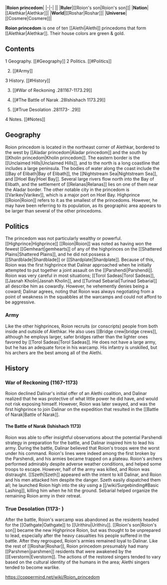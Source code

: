 |**Roion princedom**|
|-|-|
||
|**Ruler**|[[Roion's son\|Roion's son]]|
|**Nation**|[[Alethkar\|Alethkar]]|
|**World**|[[Roshar\|Roshar]]|
|**Universe**|[[Cosmere\|Cosmere]]|

**Roion princedom** is one of ten [[Alethi\|Alethi]] princedoms that form [[Alethkar\|Alethkar]]. Their house colors are green & gold.

## Contents

1 Geography. [[#Geography]] 
2 Politics. [[#Politics]] 

2. [[#Army]] 


3 History. [[#History]] 

3. [[#War of Reckoning .281167-1173.29]] 

3. [[#The Battle of Narak .28Ishishach 1173.29]] 


3. [[#True Desolation .281173- .29]] 


4 Notes. [[#Notes]] 


## Geography
Roion princedom is located in the northeast corner of Alethkar, bordered to the west by [[Aladar princedom\|Aladar princedom]] and the south by [[Kholin princedom\|Kholin princedom]]. The eastern border is the [[Unclaimed Hills\|Unclaimed Hills]], and to the north is a long coastline that includes a large peninsula. The bodies of water along the coast include the [[Bay of Elibath\|Bay of Elibath]], the [[Nightstream Sea\|Nightstream Sea]], and [[Hoel Bay\|Hoel Bay]]. Several large rivers flow north into the Bay of Elibath, and the settlement of [[Relanas\|Relanas]] lies on one of them near the Aladar border. The other notable city in the princedom is [[Varikev\|Varikev]], which is a major port on Hoel Bay.
Highprince [[Roion\|Roion]] refers to it as the smallest of the princedoms. However, he may have been referring to its population, as its geographic area appears to be larger than several of the other princedoms.

## Politics
The princedom was not particularly wealthy or powerful. [[Highprince\|Highprince]] [[Roion\|Roion]] was noted as having won the fewest [[Gemheart\|gemhearts]] of any of the highprinces on the [[Shattered Plains\|Shattered Plains]], and he did not possess a [[Shardblade\|Shardblade]] or [[Shardplate\|Shardplate]]. Because of this, Roion was the first highprince that Dalinar approached when he initially attempted to put together a joint assault on the [[Parshendi\|Parshendi]]. Roion was very careful in most situations; [[Torol Sadeas\|Torol Sadeas]], [[Jasnah Kholin\|Jasnah Kholin]], and [[Turinad Sebarial\|Turinad Sebarial]] all describe him as cowardly. However, he vehemently denies being a coward; Dalinar agrees, noting that Roion was always negotiating from a point of weakness in the squabbles at the warcamps and could not afford to be aggressive.

### Army
Like the other highprinces, Roion recruits (or conscripts) people from both inside and outside of Alethkar. He also uses [[Bridge crew\|bridge crews]], although he employs larger, safer bridges rather than the lighter ones favored by [[Torol Sadeas\|Torol Sadeas]]. He does not have a large army, but he has an adequate force in his warcamp. His infantry is unskilled, but his archers are the best among all of the Alethi.

## History
### War of Reckoning (1167-1173)
Roion declined Dalinar's initial offer of an Alethi coalition, and Dalinar realized that he was protective of what little power he did have, and would not risk exposing himself. However, Roion was later swayed, and was the first highprince to join Dalinar on the expedition that resulted in the [[Battle of Narak\|Battle of Narak]].

#### The Battle of Narak (Ishishach 1173)
Roion was able to offer insightful observations about the potential Parshendi strategy in preparation for the battle, and Dalinar inspired him to lead his army.
During the battle, Dalinar believed that Roion's troops were the worst under his command. Roion's lines were indeed among the first broken by the Parshendi, and his armies became trapped on a plateau. Roion's archers performed admirably despite adverse weather conditions, and helped some troops to escape. However, half of the army was killed, and Roion was distraught.
[[Szeth\|Szeth]] appeared with the intent to kill Dalinar, and Roion and his men attacked him despite the danger. Szeth easily dispatched them all; he launched Roion high into the sky using a [[/wiki/Surgebinding#Basic Lashing]], killing him when he hit the ground. Sebarial helped organize the remaining Roion army in their retreat.

### True Desolation (1173- )
After the battle, Roion's warcamp was abandoned as the residents headed for the [[Oathgate\|Oathgate]] to [[Urithiru\|Urithiru]]. [[Roion's son\|Roion's son]] became the new Highprince Roion, but was thought to be unprepared to lead, especially after the heavy casualties his people suffered in the battle. After they regrouped, Roion's armies remained loyal to Dalinar.
Like the rest of [[Roshar\|Roshar]], Roion princedom presumably had many [[Parshmen\|parshmen]] residents that were awakened by the [[Everstorm\|Everstorm]]. The actions of the restored singers tended to vary based on the cultural identity of the humans in the area; Alethi singers tended to become warlike.



https://coppermind.net/wiki/Roion_princedom